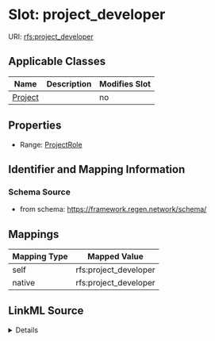 

# Slot: project_developer

URI: [rfs:project_developer](https://framework.regen.network/schema/project_developer)



<!-- no inheritance hierarchy -->





## Applicable Classes

| Name | Description | Modifies Slot |
| --- | --- | --- |
| [Project](Project.md) |  |  no  |







## Properties

* Range: [ProjectRole](ProjectRole.md)





## Identifier and Mapping Information







### Schema Source


* from schema: https://framework.regen.network/schema/




## Mappings

| Mapping Type | Mapped Value |
| ---  | ---  |
| self | rfs:project_developer |
| native | rfs:project_developer |




## LinkML Source

<details>
```yaml
name: project_developer
from_schema: https://framework.regen.network/schema/
rank: 1000
alias: project_developer
domain_of:
- Project
range: ProjectRole
inlined: false

```
</details>
